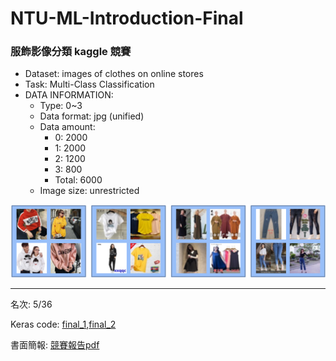 # NTU-ML-Introduction-Final

### 服飾影像分類 kaggle 競賽
- Dataset: images of clothes on online stores
- Task: Multi-Class Classification
- DATA INFORMATION:
  - Type: 0~3
  - Data format: jpg (unified)
  - Data amount:
    - 0: 2000
    - 1: 2000
    - 2: 1200
    - 3: 800
    - Total: 6000
  - Image size: unrestricted
  

![classes](classes.png "clothes classes")
***
名次: 5/36

Keras code: [final_1](final_1.ipynb),[final_2](final_2.ipynb)

書面簡報: [競賽報告pdf](期末競賽報告.pdf)
